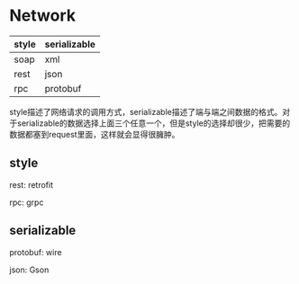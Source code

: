 # Network

style|serializable
--- |---
soap    |xml
rest    |json
rpc     |protobuf

style描述了网络请求的调用方式，serializable描述了端与端之间数据的格式。对于serializable的数据选择上面三个任意一个，但是style的选择却很少，把需要的数据都塞到request里面，这样就会显得很臃肿。

## style
rest: retrofit

rpc: grpc

## serializable

protobuf: wire

json: Gson
